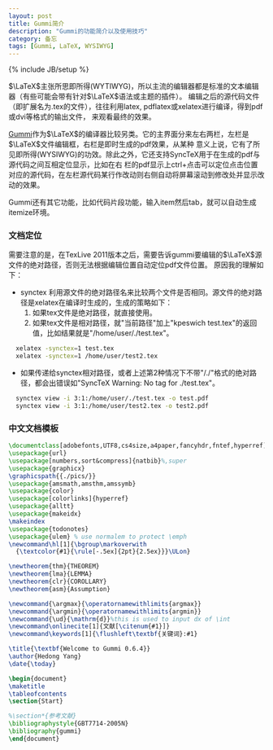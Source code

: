 ```yaml
---
layout: post
title: Gummi简介
description: "Gummi的功能简介以及使用技巧"
category: 备忘
tags: [Gummi, LaTeX, WYSIWYG]
---
```

{% include JB/setup %}

$\LaTeX$主张所思即所得(WYTIWYG)，所以主流的编辑器都是标准的文本编辑器（有些可能会带有针对$\LaTeX$语法或主题的插件）。
编辑之后的源代码文件（即扩展名为.tex的文件），往往利用latex, pdflatex或xelatex进行编译，得到pdf或dvi等格式的输出文件，
来观看最终的效果。

[Gummi](http://dev.midnightcoding.org/projects/gummi)作为$\LaTeX$的编译器比较另类。它的主界面分来左右两栏，左栏是$\LaTeX$文件编辑框，右栏是即时生成的pdf效果，从某种
意义上说，它有了所见即所得(WYSIWYG)的功效。除此之外，它还支持SyncTeX用于在生成的pdf与源代码之间互相定位显示，比如在右
栏的pdf显示上ctrl+点击可以定位点击位置对应的源代码，在左栏源代码某行作改动则右侧自动将屏幕滚动到修改处并显示改动的效果。

Gummi还有其它功能，比如代码片段功能，输入item然后tab，就可以自动生成itemize环境。

### 文档定位

需要注意的是，在TexLive 2011版本之后，需要告诉gummi要编辑的$\LaTeX$源文件的绝对路径，否则无法根据编辑位置自动定位pdf文件位置。
原因我的理解如下：

* synctex 利用源文件的绝对路径名来比较两个文件是否相同。源文件的绝对路径是xelatex在编译时生成的，生成的策略如下：
  1. 如果tex文件是绝对路径，就直接使用。
  1. 如果tex文件是相对路径，就"当前路径"加上"$\textrm{kpeswich test.tex}$"的返回值，比如结果就是"$\textrm{/home/user/./test.tex}$"。

```sh
  xelatex -synctex=1 test.tex
  xelatex -synctex=1 /home/user/test2.tex
```

* 如果传递给synctex相对路径，或者上述第2种情况下不带"/./"格式的绝对路径，都会出错误如"SyncTeX Warning: No tag for ./test.tex"。

```sh
  synctex view -i 3:1:/home/user/./test.tex -o test.pdf
  synctex view -i 3:1:/home/user/test2.tex -o test2.pdf
```

### 中文文档模板

```latex
\documentclass[adobefonts,UTF8,cs4size,a4paper,fancyhdr,fntef,hyperref]{ctexart}%,winfonts,
\usepackage{url}
\usepackage[numbers,sort&compress]{natbib}%,super
\usepackage{graphicx}
\graphicspath{{./pics/}}
\usepackage{amsmath,amsthm,amssymb}
\usepackage{color}
\usepackage[colorlinks]{hyperref}
\usepackage{alltt}
\usepackage{makeidx}
\makeindex
\usepackage{todonotes}
\usepackage{ulem} % use normalem to protect \emph
\newcommand\hl[1]{\bgroup\markoverwith
  {\textcolor{#1}{\rule[-.5ex]{2pt}{2.5ex}}}\ULon}

\newtheorem{thm}{THEOREM}
\newtheorem{lma}{LEMMA}
\newtheorem{clr}{COROLLARY}
\newtheorem{asm}{Assumption}

\newcommand{\argmax}{\operatornamewithlimits{argmax}}
\newcommand{\argmin}{\operatornamewithlimits{argmin}}
\newcommand{\ud}{\mathrm{d}}%this is used to input dx of \int
\newcommand\onlinecite[1]{文献[\citenum{#1}]}
\newcommand\keywords[1]{\flushleft\textbf{关键词}:#1}

\title{\textbf{Welcome to Gummi 0.6.4}}
\author{Hedong Yang}
\date{\today}

\begin{document}
\maketitle
\tableofcontents
\section{Start}

%\section*{参考文献}
\bibliographystyle{GBT7714-2005N}
\bibliography{gummi}
\end{document}
```
